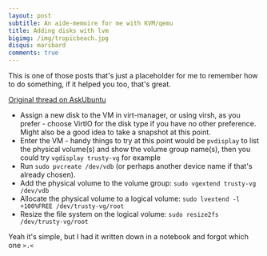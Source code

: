 ```yaml
---
layout: post
subtitle: An aide-memoire for me with KVM/qemu
title: Adding disks with lvm
bigimg: /img/tropicbeach.jpg
disqus: marsbard
comments: true
---
```


This is one of those posts that's just a placeholder for me to remember how to do something, 
if it helped you too, that's great.

[Original thread on AskUbuntu](http://askubuntu.com/a/459176/33804)

-   Assign a new disk to the VM in virt-manager, or using virsh, as you prefer - choose 
    VirtIO for the disk type if you have no other preference. Might also be a good idea
		to take a snapshot at this point.
-   Enter the VM - handy things to try at this point would be `pvdisplay` to list the
    physical volume(s) and show the volume group name(s), then you could try `vgdisplay trusty-vg` for example
-   Run `sudo pvcreate /dev/vdb` (or perhaps another device name if that's already chosen).
-   Add the physical volume to the volume group: `sudo vgextend trusty-vg /dev/vdb`
-   Allocate the physical volume to a logical volume: `sudo lvextend -l +100%FREE /dev/trusty-vg/root`
-   Resize the file system on the logical volume: `sudo resize2fs /dev/trusty-vg/root`

Yeah it's simple, but I had it written down in a notebook and forgot which one `>.<`
